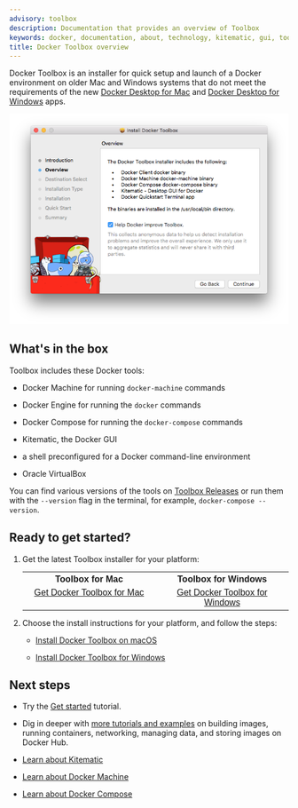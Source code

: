 ```yaml
---
advisory: toolbox
description: Documentation that provides an overview of Toolbox
keywords: docker, documentation, about, technology, kitematic, gui, toolbox
title: Docker Toolbox overview
---
```


Docker Toolbox is an installer for quick setup and launch of a Docker environment on older Mac and Windows systems that do not meet the requirements of the new [Docker Desktop for Mac](/docker-for-mac/index.md) and [Docker Desktop for Windows](/docker-for-windows/index.md) apps.

![Toolbox installer](images/toolbox-installer.png)

## What's in the box

Toolbox includes these Docker tools:

* Docker Machine for running `docker-machine` commands

* Docker Engine for running the `docker` commands

* Docker Compose for running the `docker-compose` commands

* Kitematic, the Docker GUI

* a shell preconfigured for a Docker command-line environment

* Oracle VirtualBox

You can find various versions of the tools on [Toolbox Releases](https://github.com/docker/toolbox/releases) or run them with the `--version` flag in the terminal, for example, `docker-compose --version`.


## Ready to get started?

1. Get the latest Toolbox installer for your platform:

    <table style="width:100%">
      <tr>
        <th style="font-size: medium; font-family: arial;  text-align: center">
        Toolbox for Mac</th>
        <th style="font-size: medium; font-family: arial; text-align: center">
        Toolbox for Windows</th>
      </tr>
      <tr valign="top">
        <td width="50%" style="font-size: medium; font-family: arial;  text-align: center">
        <a class="button outline-btn" href="https://download.docker.com/mac/stable/DockerToolbox.pkg">Get Docker Toolbox for Mac</a>
        </td>
        <td width="50%" style="font-size: medium; font-family: arial;  text-align: center">
        <a class="button outline-btn" href="https://download.docker.com/win/stable/DockerToolbox.exe">Get Docker Toolbox for Windows</a>
        </td>
      </tr>
    </table>

2. Choose the install instructions for your platform, and follow the steps:

    * [Install Docker Toolbox on macOS](toolbox_install_mac.md)

    * [Install Docker Toolbox for Windows](toolbox_install_windows.md)

## Next steps

* Try the [Get started](/get-started/) tutorial.

* Dig in deeper with [more tutorials and examples](/engine/tutorials/index.md) on building images, running containers, networking, managing data, and storing images on Docker Hub.

* [Learn about Kitematic](/kitematic/userguide.md)

* [Learn about Docker Machine](/machine/overview.md)

* [Learn about Docker Compose](/compose/overview.md)
